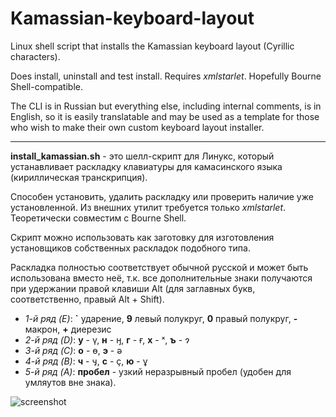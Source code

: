 # Kamassian-keyboard-layout

Linux shell script that installs the Kamassian keyboard layout (Cyrillic characters).

Does install, uninstall and test install. Requires *xmlstarlet*. Hopefully Bourne Shell-compatible.

The CLI is in Russian but everything else, including internal comments, is in English, so it is easily translatable and may be used as a template for those who wish to make their own custom keyboard layout installer.

---

**install_kamassian.sh** - это шелл-скрипт для Линукс, который устанавливает раскладку клавиатуры для камасинского языка (кириллическая транскрипция).

Способен установить, удалить раскладку или проверить наличие уже установленной. Из внешних утилит требуется только *xmlstarlet*. Теоретически совместим с Bourne Shell.

Скрипт можно использовать как заготовку для изготовления установщиков собственных раскладок подобного типа.

Раскладка полностью соответствует обычной русской и может быть использована вместо неё, т.к. все дополнительные знаки получаются при удержании правой клавиши Alt (для заглавных букв, соответственно, правый Alt + Shift).

* *1-й ряд (E)*: **`** ударение, **9** левый полукруг, **0** правый полукруг, **-** макрон, **+** диерезис
* *2-й ряд (D)*: **у** - ү, **н** - ӈ, **г** - ғ, **х** - ˣ, **ъ** - ɂ
* *3-й ряд (C)*: **о** - ө, **э** - ә
* *4-й ряд (B)*: **ч** - ӌ, **c** - ҫ, **ю** - ұ
* *5-й ряд (A)*: **пробел** - узкий неразрывный пробел (удобен для умляутов вне знака).

![screenshot](https://github.com/Efenstor/Kamassian-keyboard-layout/assets/11175574/cffbb57a-92fc-4c7d-b42f-98379df7e108)
